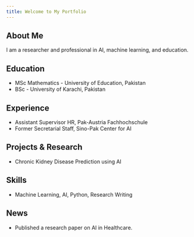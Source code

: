```yaml
---
title: Welcome to My Portfolio
---
```


## About Me
I am a researcher and professional in AI, machine learning, and education.

## Education
- MSc Mathematics - University of Education, Pakistan
- BSc - University of Karachi, Pakistan

## Experience
- Assistant Supervisor HR, Pak-Austria Fachhochschule
- Former Secretarial Staff, Sino-Pak Center for AI

## Projects & Research
- Chronic Kidney Disease Prediction using AI

## Skills
- Machine Learning, AI, Python, Research Writing

## News
- Published a research paper on AI in Healthcare.
